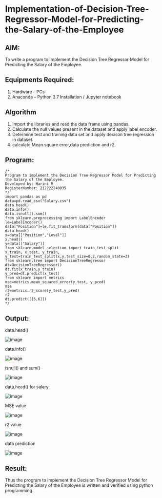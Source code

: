 # Implementation-of-Decision-Tree-Regressor-Model-for-Predicting-the-Salary-of-the-Employee

## AIM:
To write a program to implement the Decision Tree Regressor Model for Predicting the Salary of the Employee.

## Equipments Required:
1. Hardware – PCs
2. Anaconda – Python 3.7 Installation / Jupyter notebook

## Algorithm
1. Import the libraries and read the data frame using pandas.
2. Calculate the null values present in the dataset and apply label encoder.
3. Determine test and training data set and apply decison tree regression in dataset.
4. calculate Mean square error,data prediction and r2.

## Program:
```
/*
Program to implement the Decision Tree Regressor Model for Predicting the Salary of the Employee.
Developed by: Harini M
RegisterNumber: 212222240035
*/
import pandas as pd
data=pd.read_csv("Salary.csv")
data.head()
data.info()
data.isnull().sum()
from sklearn.preprocessing import LabelEncoder
le=LabelEncoder()
data["Position"]=le.fit_transform(data["Position"])
data.head()
x=data[["Position","Level"]]
x.head()
y=data[["Salary"]]
from sklearn.model_selection import train_test_split
x_train, x_test, y_train, y_test=train_test_split(x,y,test_size=0.2,random_state=2)
from sklearn.tree import DecisionTreeRegressor
dt=DecisionTreeRegressor()
dt.fit(x_train,y_train)
y_pred=dt.predict(x_test)
from sklearn import metrics
mse=metrics.mean_squared_error(y_test, y_pred)
mse
r2=metrics.r2_score(y_test,y_pred)
r2
dt.predict([[5,6]])
*/
```

## Output:
data.head()

![image](https://github.com/Thenmozhi-Palanisamy/Implementation-of-Decision-Tree-Regressor-Model-for-Predicting-the-Salary-of-the-Employee/assets/95198708/48e17f09-8429-4ac5-8fe2-ee44d76fb21a)


data.info()

![image](https://github.com/Thenmozhi-Palanisamy/Implementation-of-Decision-Tree-Regressor-Model-for-Predicting-the-Salary-of-the-Employee/assets/95198708/c4648e85-9777-4f19-b846-8b1df6a47967)

isnull() and sum()

![image](https://github.com/Thenmozhi-Palanisamy/Implementation-of-Decision-Tree-Regressor-Model-for-Predicting-the-Salary-of-the-Employee/assets/95198708/3aba0d79-e0d6-41ea-bc5d-2f1bd94f8b87)

data.head() for salary

![image](https://github.com/Thenmozhi-Palanisamy/Implementation-of-Decision-Tree-Regressor-Model-for-Predicting-the-Salary-of-the-Employee/assets/95198708/747bdff3-543f-413f-b005-8d2921f227f1)

MSE value

![image](https://github.com/Thenmozhi-Palanisamy/Implementation-of-Decision-Tree-Regressor-Model-for-Predicting-the-Salary-of-the-Employee/assets/95198708/8499df80-847c-4498-b250-f30050c8b58f)

r2 value

![image](https://github.com/Thenmozhi-Palanisamy/Implementation-of-Decision-Tree-Regressor-Model-for-Predicting-the-Salary-of-the-Employee/assets/95198708/c932496c-87d7-4794-a4a4-807bc4931939)

data prediction

![image](https://github.com/Thenmozhi-Palanisamy/Implementation-of-Decision-Tree-Regressor-Model-for-Predicting-the-Salary-of-the-Employee/assets/95198708/a79326e7-b16b-4cc8-aaf3-229fe12b7537)
## Result:
Thus the program to implement the Decision Tree Regressor Model for Predicting the Salary of the Employee is written and verified using python programming.
